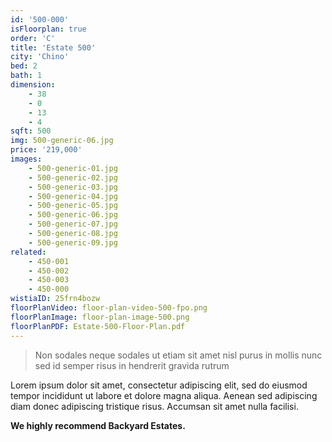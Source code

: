 ```yaml
---
id: '500-000'
isFloorplan: true
order: 'C'
title: 'Estate 500'
city: 'Chino'
bed: 2
bath: 1
dimension:
    - 38
    - 0
    - 13
    - 4
sqft: 500
img: 500-generic-06.jpg
price: '219,000'
images:
    - 500-generic-01.jpg
    - 500-generic-02.jpg
    - 500-generic-03.jpg
    - 500-generic-04.jpg
    - 500-generic-05.jpg
    - 500-generic-06.jpg
    - 500-generic-07.jpg
    - 500-generic-08.jpg
    - 500-generic-09.jpg
related:
    - 450-001
    - 450-002
    - 450-003
    - 450-000
wistiaID: 25frn4bozw
floorPlanVideo: floor-plan-video-500-fpo.png
floorPlanImage: floor-plan-image-500.png
floorPlanPDF: Estate-500-Floor-Plan.pdf
---
```


> Non sodales neque sodales ut etiam sit amet nisl purus in mollis nunc sed id semper risus in hendrerit gravida rutrum

Lorem ipsum dolor sit amet, consectetur adipiscing elit, sed do eiusmod tempor incididunt ut labore et dolore magna aliqua. Aenean sed adipiscing diam donec adipiscing tristique risus. Accumsan sit amet nulla facilisi.

**We highly recommend Backyard Estates.**
